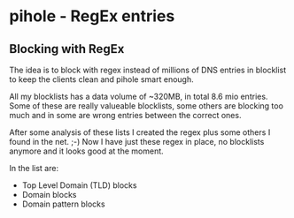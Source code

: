 # pihole - RegEx entries
## Blocking with RegEx
The idea is to block with regex instead of millions of DNS entries in blocklist to keep the clients clean and pihole smart enough.

All my blocklists has a data volume of ~320MB, in total 8.6 mio entries. Some of these are really valueable blocklists,
some others are blocking too much and in some are wrong entries between the correct ones.

After some analysis of these lists I created the regex plus some others I found in the net.  ;-)
Now I have just these regex in place, no blocklists anymore and it looks good at the moment.

In the list are:
- Top Level Domain (TLD) blocks
- Domain blocks
- Domain pattern blocks
